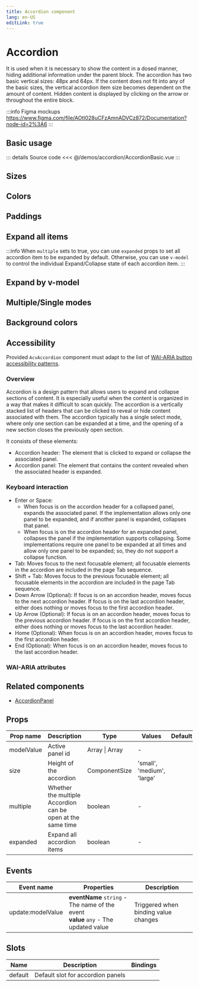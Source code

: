 ```yaml
---
title: Accordion component
lang: en-US
editLink: true
---
```


# Accordion

It is used when it is necessary to show the content in a dosed manner,
hiding additional information under the parent block.
The accordion has two basic vertical sizes: 48px and 64px.
If the content does not fit into any of the basic sizes, the vertical accordion item size becomes dependent on the amount of content.
Hidden content is displayed by clicking on the arrow or throughout the entire block.

:::info Figma mockups
https://www.figma.com/file/AOtI028uCFzAmnADVCz872/Documentation?node-id=2%3A6
:::

## Basic usage

<AccordionBasic />

::: details Source code
<<< @/demos/accordion/AccordionBasic.vue
:::

## Sizes

<AccordionSizes />

## Colors

<AccordionColors />

## Paddings

<AccordionPaddings />

## Expand all items

:::info
When `multiple` sets to true, you can use `expanded` props to set all accordion item to be expanded by default.
Otherwise, you can use `v-model` to control the individual Expand/Collapse state of each accordion item.
:::

<AccordionExpanded />

## Expand by v-model

<AccordionModel />

## Multiple/Single modes

<AccordionMultiple />

## Background colors

<AccordionBackground />

## Accessibility

Provided `AcvAccordion` component must adapt to the list of
[WAI-ARIA button accessibility patterns](https://www.w3.org/WAI/ARIA/apg/patterns/accordion/).

### Overview

Accordion is a design pattern that allows users to expand and collapse sections of content.
It is especially useful when the content is organized in a way that makes it difficult to scan quickly.
The accordion is a vertically stacked list of headers that can be clicked to reveal or hide content associated with them.
The accordion typically has a single select mode, where only one section can be expanded at a time, and the opening of a new section closes the previously open section.

It consists of these elements:

- Accordion header: The element that is clicked to expand or collapse the associated panel.
- Accordion panel: The element that contains the content revealed when the associated header is expanded.

### Keyboard interaction

- Enter or Space:
  - When focus is on the accordion header for a collapsed panel, expands the associated panel. If the implementation allows only one panel to be expanded, and if another panel is expanded, collapses that panel.
  - When focus is on the accordion header for an expanded panel, collapses the panel if the implementation supports collapsing. Some implementations require one panel to be expanded at all times and allow only one panel to be expanded; so, they do not support a collapse function.
- Tab: Moves focus to the next focusable element; all focusable elements in the accordion are included in the page Tab sequence.
- Shift + Tab: Moves focus to the previous focusable element; all focusable elements in the accordion are included in the page Tab sequence.
- Down Arrow (Optional): If focus is on an accordion header, moves focus to the next accordion header. If focus is on the last accordion header, either does nothing or moves focus to the first accordion header.
- Up Arrow (Optional): If focus is on an accordion header, moves focus to the previous accordion header. If focus is on the first accordion header, either does nothing or moves focus to the last accordion header.
- Home (Optional): When focus is on an accordion header, moves focus to the first accordion header.
- End (Optional): When focus is on an accordion header, moves focus to the last accordion header.

### WAI-ARIA attributes

## Related components

- [AccordionPanel](/components/accordion/accordionPanel.doc)

## Props

| Prop name  | Description                                                 | Type           | Values                     | Default |
| ---------- | ----------------------------------------------------------- | -------------- | -------------------------- | ------- |
| modelValue | Active panel id                                             | Array \| Array | -                          |         |
| size       | Height of the accordion                                     | ComponentSize  | 'small', 'medium', 'large' |         |
| multiple   | Whether the multiple Accordion can be open at the same time | boolean        | -                          |         |
| expanded   | Expand all accordion items                                  | boolean        | -                          |         |

## Events

| Event name        | Properties                                                                             | Description                          |
| ----------------- | -------------------------------------------------------------------------------------- | ------------------------------------ |
| update:modelValue | **eventName** `string` - The name of the event<br/>**value** `any` - The updated value | Triggered when binding value changes |

## Slots

| Name    | Description                       | Bindings |
| ------- | --------------------------------- | -------- |
| default | Default slot for accordion panels |          |
